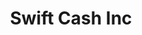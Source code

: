 ---
title: Swift Cash Inc
slug: swift-cash-inc
updated-on: '2024-05-30T13:44:31.749Z'
created-on: '2024-05-30T13:41:46.671Z'
published-on: '2024-05-30T13:54:32.469Z'
f_city-state-2:
- cms/city/monticello-ky.md
- cms/city/liberty-ky.md
- cms/city/russell-springs-ky.md
f_locations:
- cms/payday-loan/swift-cash-inc-27063.md
- cms/payday-loan/swift-cash-inc-27064.md
- cms/payday-loan/swift-cash-inc-27065.md
- cms/payday-loan/swift-cash-inc-27066.md
f_states:
- cms/state/kentucky.md
layout: '[company].html'
tags: company
---